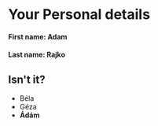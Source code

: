 # Your Personal details
#### First name: Adam
#### Last name: Rajko

## Isn't it?
- Béla
- Géza
- **Ádám**